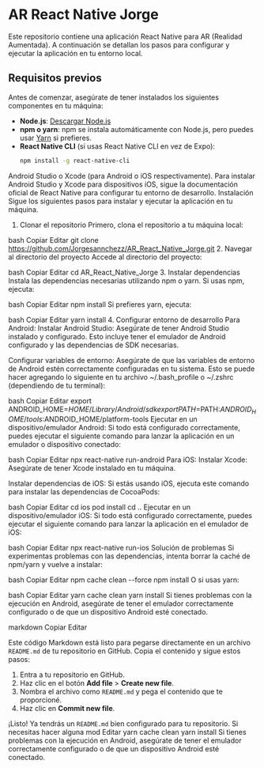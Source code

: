 # AR React Native Jorge

Este repositorio contiene una aplicación React Native para AR (Realidad Aumentada). A continuación se detallan los pasos para configurar y ejecutar la aplicación en tu entorno local.

## Requisitos previos

Antes de comenzar, asegúrate de tener instalados los siguientes componentes en tu máquina:

- **Node.js**: [Descargar Node.js](https://nodejs.org/)
- **npm o yarn**: npm se instala automáticamente con Node.js, pero puedes usar [Yarn](https://yarnpkg.com/) si prefieres.
- **React Native CLI** (si usas React Native CLI en vez de Expo):
  ```bash
  npm install -g react-native-cli

Android Studio o Xcode (para Android o iOS respectivamente).
Para instalar Android Studio y Xcode para dispositivos iOS, sigue la documentación oficial de React Native para configurar tu entorno de desarrollo.
Instalación
Sigue los siguientes pasos para instalar y ejecutar la aplicación en tu máquina.

1. Clonar el repositorio
Primero, clona el repositorio a tu máquina local:

bash
Copiar
Editar
git clone https://github.com/Jorgesannchezz/AR_React_Native_Jorge.git
2. Navegar al directorio del proyecto
Accede al directorio del proyecto:

bash
Copiar
Editar
cd AR_React_Native_Jorge
3. Instalar dependencias
Instala las dependencias necesarias utilizando npm o yarn. Si usas npm, ejecuta:

bash
Copiar
Editar
npm install
Si prefieres yarn, ejecuta:

bash
Copiar
Editar
yarn install
4. Configurar entorno de desarrollo
Para Android:
Instalar Android Studio: Asegúrate de tener Android Studio instalado y configurado. Esto incluye tener el emulador de Android configurado y las dependencias de SDK necesarias.

Configurar variables de entorno: Asegúrate de que las variables de entorno de Android estén correctamente configuradas en tu sistema. Esto se puede hacer agregando lo siguiente en tu archivo ~/.bash_profile o ~/.zshrc (dependiendo de tu terminal):

bash
Copiar
Editar
export ANDROID_HOME=$HOME/Library/Android/sdk
export PATH=$PATH:$ANDROID_HOME/tools:$ANDROID_HOME/platform-tools
Ejecutar en un dispositivo/emulador Android:
Si todo está configurado correctamente, puedes ejecutar el siguiente comando para lanzar la aplicación en un emulador o dispositivo conectado:

bash
Copiar
Editar
npx react-native run-android
Para iOS:
Instalar Xcode: Asegúrate de tener Xcode instalado en tu máquina.

Instalar dependencias de iOS: Si estás usando iOS, ejecuta este comando para instalar las dependencias de CocoaPods:

bash
Copiar
Editar
cd ios
pod install
cd ..
Ejecutar en un dispositivo/emulador iOS:
Si todo está configurado correctamente, puedes ejecutar el siguiente comando para lanzar la aplicación en el emulador de iOS:

bash
Copiar
Editar
npx react-native run-ios
Solución de problemas
Si experimentas problemas con las dependencias, intenta borrar la caché de npm/yarn y vuelve a instalar:

bash
Copiar
Editar
npm cache clean --force
npm install
O si usas yarn:

bash
Copiar
Editar
yarn cache clean
yarn install
Si tienes problemas con la ejecución en Android, asegúrate de tener el emulador correctamente configurado o de que un dispositivo Android esté conectado.

markdown
Copiar
Editar

Este código Markdown está listo para pegarse directamente en un archivo `README.md` de tu repositorio en GitHub. Copia el contenido y sigue estos pasos:

1. Entra a tu repositorio en GitHub.
2. Haz clic en el botón **Add file** > **Create new file**.
3. Nombra el archivo como `README.md` y pega el contenido que te proporcioné.
4. Haz clic en **Commit new file**.

¡Listo! Ya tendrás un `README.md` bien configurado para tu repositorio. Si necesitas hacer alguna mod
Editar
yarn cache clean
yarn install
Si tienes problemas con la ejecución en Android, asegúrate de tener el emulador correctamente configurado o de que un dispositivo Android esté conectado.
